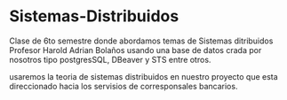 # Sistemas-Distribuidos
Clase de 6to semestre donde abordamos temas de Sistemas ditribuidos Profesor Harold Adrian Bolaños
usando una base de datos crada por nosotros tipo postgresSQL, DBeaver y STS entre otros.

usaremos la teoria de sistemas distribuidos en nuestro proyecto que esta  direccionado hacia los servisios de corresponsales bancarios.
